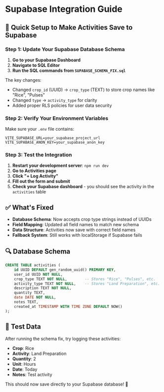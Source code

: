 # Supabase Integration Guide

## 🚀 Quick Setup to Make Activities Save to Supabase

### Step 1: Update Your Supabase Database Schema

1. **Go to your Supabase Dashboard**
2. **Navigate to SQL Editor**
3. **Run the SQL commands from `SUPABASE_SCHEMA_FIX.sql`**

The key changes:
- Changed `crop_id` (UUID) → `crop_type` (TEXT) to store crop names like "Rice", "Pulses"
- Changed `type` → `activity_type` for clarity
- Added proper RLS policies for user data security

### Step 2: Verify Your Environment Variables

Make sure your `.env` file contains:
```
VITE_SUPABASE_URL=your_supabase_project_url
VITE_SUPABASE_ANON_KEY=your_supabase_anon_key
```

### Step 3: Test the Integration

1. **Restart your development server**: `npm run dev`
2. **Go to Activities page**
3. **Click "+ Log Activity"**
4. **Fill out the form and submit**
5. **Check your Supabase dashboard** - you should see the activity in the `activities` table

## ✅ What's Fixed

- **Database Schema**: Now accepts crop type strings instead of UUIDs
- **Field Mapping**: Updated all field names to match new schema
- **Data Structure**: Activities now save with correct field names
- **Fallback System**: Still works with localStorage if Supabase fails

## 🔍 Database Schema

```sql
CREATE TABLE activities (
    id UUID DEFAULT gen_random_uuid() PRIMARY KEY,
    user_id UUID NOT NULL,
    crop_type TEXT NOT NULL,        -- Stores "Rice", "Pulses", etc.
    activity_type TEXT NOT NULL,    -- Stores "Land Preparation", etc.
    description TEXT NOT NULL,
    quantity TEXT,
    date DATE NOT NULL,
    notes TEXT,
    created_at TIMESTAMP WITH TIME ZONE DEFAULT NOW()
);
```

## 🧪 Test Data

After running the schema fix, try logging these activities:
- **Crop**: Rice
- **Activity**: Land Preparation
- **Quantity**: 2
- **Unit**: Hours
- **Date**: Today
- **Notes**: Test activity

This should now save directly to your Supabase database! 🎉
